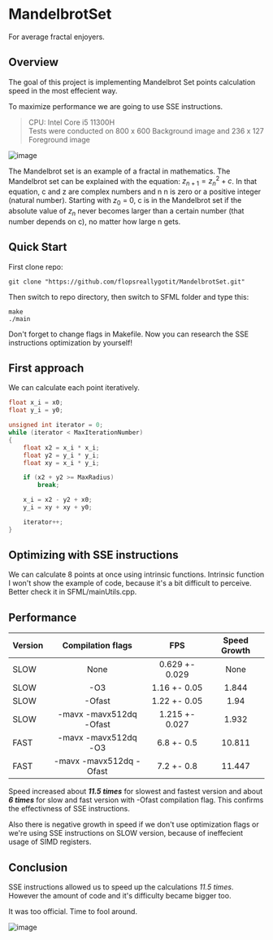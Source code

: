 # MandelbrotSet
For average fractal enjoyers.

## Overview

The goal of this project is implementing Mandelbrot Set points calculation speed in the most effecient way.

To maximize performance we are going to use SSE instructions.

> CPU: Intel Core i5 11300H \
> Tests were conducted on 800 x 600 Background image and 236 x 127 Foreground image

![image](https://user-images.githubusercontent.com/89828695/232138172-817596b2-c1dd-4085-a99c-129c227e5205.png)

The Mandelbrot set is an example of a fractal in mathematics. The Mandelbrot set can be explained with the equation: $z_{n + 1} = z_{n} ^ 2 + c$. In that equation, c and z are complex numbers and n n is zero or a positive integer (natural number). Starting with $z_0$ = 0, c is in the Mandelbrot set if the absolute value of $z_n$ never becomes larger than a certain number (that number depends on c), no matter how large n gets.

## Quick Start

First clone repo:
```
git clone "https://github.com/flopsreallygotit/MandelbrotSet.git"
```

Then switch to repo directory, then switch to SFML folder and type this:
```
make
./main
```

Don't forget to change flags in Makefile. Now you can research the SSE instructions optimization by yourself!

## First approach

We can calculate each point iteratively.

~~~C++
float x_i = x0;  
float y_i = y0;  

unsigned int iterator = 0;
while (iterator < MaxIterationNumber)
{
    float x2 = x_i * x_i;
    float y2 = y_i * y_i;
    float xy = x_i * y_i;

    if (x2 + y2 >= MaxRadius)
        break;

    x_i = x2 - y2 + x0;
    y_i = xy + xy + y0;

    iterator++;
}
~~~

## Optimizing with SSE instructions

We can calculate 8 points at once using intrinsic functions. Intrinsic function I won't show the example of code, because it's a bit difficult to perceive. Better check it in SFML/mainUtils.cpp.

## Performance

| Version | Compilation flags       | FPS            | Speed Growth |
| ------  | :---------------------: | :------------: | :----------: |
| SLOW    | None                    | 0.629 +- 0.029 | None         |
| SLOW    | -О3                     | 1.16 +- 0.05   | 1.844        |
| SLOW    | -Оfast                  | 1.22 +- 0.05   | 1.94         |
| SLOW    | -mavx -mavx512dq -Оfast | 1.215 +- 0.027 | 1.932        |
| FAST    | -mavx -mavx512dq -О3    | 6.8 +- 0.5     | 10.811       |
| FAST    | -mavx -mavx512dq -Ofast | 7.2 +- 0.8     | 11.447       |

Speed increased about ***11.5 times*** for slowest and fastest version and about ***6 times*** for slow and fast version with -Ofast compilation flag. This confirms the effectivness of SSE instructions.

Also there is negative growth in speed if we don't use optimization flags or we're using SSE instructions on SLOW version, because of ineffecient usage of SIMD registers. 

## Conclusion

SSE instructions allowed us to speed up the calculations *11.5 times*. However the amount of code and it's difficulty became bigger too.

It was too official. Time to fool around.

![image](https://user-images.githubusercontent.com/89828695/230796967-914cdcb5-ee75-4e77-8e00-35b4ebd6235b.png)
